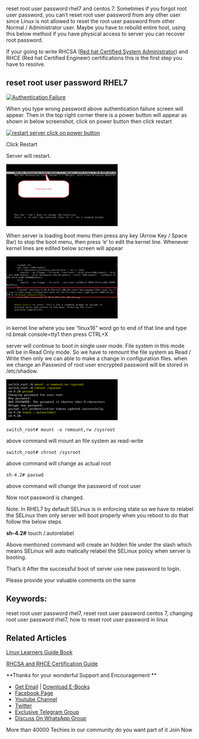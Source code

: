reset root user password rhel7 and centos 7\. Sometimes if you forgot root user password, you can’t reset root user password from any other user since Linux is not allowed to reset the root user password from other Normal / Administrator user. Maybe you have to rebuild entire host, using this below method if you have physical access to server you can recover root password.

If your going to write RHCSA ([Red hat Certified System Administrator](https://www.youtube.com/watch?v=BskRmjvWG5Y&list=PL8cE5Nxf6M6ZHEt4-CgdvbMyJ3hRAoth3)) and RHCE (Red hat Certified Engineer) certifications this is the first step you have to resolve.

reset root user password RHEL7
------------------------------

[![Authentication Failure](http://arkit.co.in/wp-content/uploads/2016/05/Authentication-Failure-300x157.png)](http://arkit.co.in/wp-content/uploads/2016/05/Authentication-Failure.png)

When you type wrong password above authentication failure screen will appear. Then in the top right corner there is a power button will appear as shown in below screenshot, click on power button then click restart

[![restart server click on power button](http://arkit.co.in/wp-content/uploads/2016/05/restart-server-click-on-power-button-300x153.png)](http://arkit.co.in/wp-content/uploads/2016/05/restart-server-click-on-power-button.png)

Click Restart

Server will restart.

[![press e to edit arkit](resources/4696735479776226D4C95ED8F76394CE.png)](http://arkit.co.in/wp-content/uploads/2016/05/press-e-to-edit-arkit.png)

When server is loading boot menu then press any key (Arrow Key / Space Bar) to stop the boot menu, then press ‘e’ to edit the kernel line. Whenever kernel lines are edited below screen will appear

[![ctrl s](resources/75222F058DF0A58FA95B98F3957282BD.png)](http://arkit.co.in/wp-content/uploads/2016/05/ctrl-s.png)

in kernel line where you see “linux16” word go to end of that line and type rd.break console=tty1 then press CTRL+X

server will continue to boot in single user mode. File system in this mode will be in Read Only mode. So we have to remount the file system as Read / Write then only we can able to make a change in configuration files. when we change an Password of root user encrypted password will be stored in /etc/shadow.

[![remount as read write file system](resources/3BA7E0DA648BB3A764FE45F3F8A4E75E.png)](http://arkit.co.in/wp-content/uploads/2016/05/remount-as-read-write-file-system.png)

    switch_root# mount -o remount,rw /sysroot

above command will mount an file system as read-write

    switch_root# chroot /sysroot

above command will change as actual root

    sh-4.2# passwd

above command will change the password of root user

Now root password is changed. 

Note: In RHEL7 by default SELinux is in enforcing state so we have to relabel the SELinux then only server will boot properly when you reboot to do that follow the below steps

**sh-4.2\#** touch /.autorelabel

Above mentioned command will create an hidden file under the slash which means SELinux will auto matically relabel the SELinux policy when server is booting.

That’s it After the successful boot of server use new password to login.

Please provide your valuable comments on the same

Keywords:
---------

reset root user password rhel7, reset root user password centos 7, changing root user password rhel7, how to reset root user password in linux

Related Articles
----------------

[Linux Learners Guide Book](https://arkit.co.in/linux-learners-guide-book-written-by-ankam-ravi-kumar/)

[RHCSA and RHCE Certification Guide](https://arkit.co.in/one-linux-tutorial/)

**Thanks for your wonderful Support and Encouragement **

* [Get Email](https://feedburner.google.com/fb/a/mailverify?uri=arkit) | [Download E-Books](https://arkit-in.tradepub.com/)
* [Facebook Page](https://www.facebook.com/Linuxarkit)
* [Youtube Channel](https://www.youtube.com/Techarkit?sub_confirmation=1)
* [Twitter](https://twitter.com/aravikumar48)
* [Exclusive Telegram Group](https://t.me/Linuxarkit)
* [Discuss On WhatsApp Group](https://github.com/techarkit/TechArkit-YouTube/blob/master/whatsapp_group.md)

More than 40000 Techies in our community do you want part of it Join Now